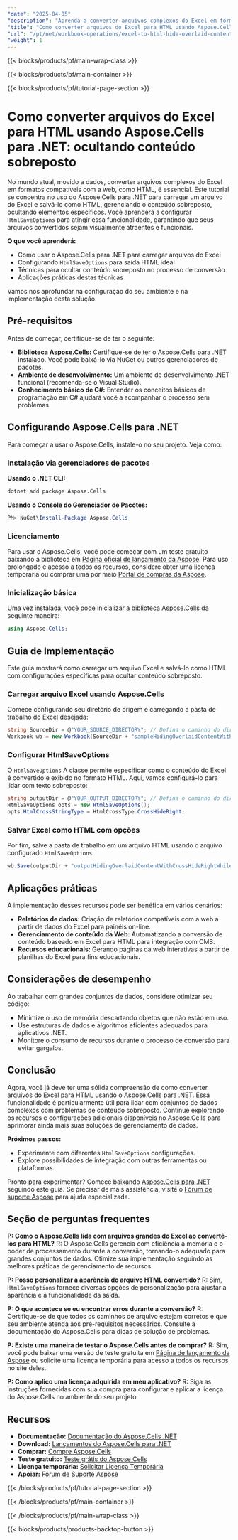 ```yaml
---
"date": "2025-04-05"
"description": "Aprenda a converter arquivos complexos do Excel em formatos HTML compatíveis com a web usando o Aspose.Cells para .NET. Este guia aborda como ocultar conteúdo sobreposto com HtmlSaveOptions, garantindo resultados visualmente atraentes e funcionais."
"title": "Como converter arquivos do Excel para HTML usando Aspose.Cells para .NET - Ocultando conteúdo sobreposto"
"url": "/pt/net/workbook-operations/excel-to-html-hide-overlaid-content-aspose-cells/"
"weight": 1
---
```


{{< blocks/products/pf/main-wrap-class >}}

{{< blocks/products/pf/main-container >}}

{{< blocks/products/pf/tutorial-page-section >}}


# Como converter arquivos do Excel para HTML usando Aspose.Cells para .NET: ocultando conteúdo sobreposto

No mundo atual, movido a dados, converter arquivos complexos do Excel em formatos compatíveis com a web, como HTML, é essencial. Este tutorial se concentra no uso do Aspose.Cells para .NET para carregar um arquivo do Excel e salvá-lo como HTML, gerenciando o conteúdo sobreposto, ocultando elementos específicos. Você aprenderá a configurar `HtmlSaveOptions` para atingir essa funcionalidade, garantindo que seus arquivos convertidos sejam visualmente atraentes e funcionais.

**O que você aprenderá:**
- Como usar o Aspose.Cells para .NET para carregar arquivos do Excel
- Configurando `HtmlSaveOptions` para saída HTML ideal
- Técnicas para ocultar conteúdo sobreposto no processo de conversão
- Aplicações práticas destas técnicas

Vamos nos aprofundar na configuração do seu ambiente e na implementação desta solução.

## Pré-requisitos

Antes de começar, certifique-se de ter o seguinte:

- **Biblioteca Aspose.Cells:** Certifique-se de ter o Aspose.Cells para .NET instalado. Você pode baixá-lo via NuGet ou outros gerenciadores de pacotes.
- **Ambiente de desenvolvimento:** Um ambiente de desenvolvimento .NET funcional (recomenda-se o Visual Studio).
- **Conhecimento básico de C#:** Entender os conceitos básicos de programação em C# ajudará você a acompanhar o processo sem problemas.

## Configurando Aspose.Cells para .NET

Para começar a usar o Aspose.Cells, instale-o no seu projeto. Veja como:

### Instalação via gerenciadores de pacotes

**Usando o .NET CLI:**
```bash
dotnet add package Aspose.Cells
```

**Usando o Console do Gerenciador de Pacotes:**
```powershell
PM> NuGet\Install-Package Aspose.Cells
```

### Licenciamento

Para usar o Aspose.Cells, você pode começar com um teste gratuito baixando a biblioteca em [Página oficial de lançamento da Aspose](https://releases.aspose.com/cells/net/). Para uso prolongado e acesso a todos os recursos, considere obter uma licença temporária ou comprar uma por meio [Portal de compras da Aspose](https://purchase.aspose.com/buy).

### Inicialização básica

Uma vez instalada, você pode inicializar a biblioteca Aspose.Cells da seguinte maneira:

```csharp
using Aspose.Cells;
```

## Guia de Implementação

Este guia mostrará como carregar um arquivo Excel e salvá-lo como HTML com configurações específicas para ocultar conteúdo sobreposto.

### Carregar arquivo Excel usando Aspose.Cells

Comece configurando seu diretório de origem e carregando a pasta de trabalho do Excel desejada:

```csharp
string SourceDir = @"YOUR_SOURCE_DIRECTORY"; // Defina o caminho do diretório de origem aqui
Workbook wb = new Workbook(SourceDir + "sampleHidingOverlaidContentWithCrossHideRightWhileSavingToHtml.xlsx");
```

### Configurar HtmlSaveOptions

O `HtmlSaveOptions` A classe permite especificar como o conteúdo do Excel é convertido e exibido no formato HTML. Aqui, vamos configurá-lo para lidar com texto sobreposto:

```csharp
string outputDir = @"YOUR_OUTPUT_DIRECTORY"; // Defina o caminho do diretório de saída aqui
HtmlSaveOptions opts = new HtmlSaveOptions();
opts.HtmlCrossStringType = HtmlCrossType.CrossHideRight;
```

### Salvar Excel como HTML com opções

Por fim, salve a pasta de trabalho em um arquivo HTML usando o arquivo configurado `HtmlSaveOptions`:

```csharp
wb.Save(outputDir + "outputHidingOverlaidContentWithCrossHideRightWhileSavingToHtml.html", opts);
```

## Aplicações práticas

A implementação desses recursos pode ser benéfica em vários cenários:
- **Relatórios de dados:** Criação de relatórios compatíveis com a web a partir de dados do Excel para painéis on-line.
- **Gerenciamento de conteúdo da Web:** Automatizando a conversão de conteúdo baseado em Excel para HTML para integração com CMS.
- **Recursos educacionais:** Gerando páginas da web interativas a partir de planilhas do Excel para fins educacionais.

## Considerações de desempenho

Ao trabalhar com grandes conjuntos de dados, considere otimizar seu código:
- Minimize o uso de memória descartando objetos que não estão em uso.
- Use estruturas de dados e algoritmos eficientes adequados para aplicativos .NET.
- Monitore o consumo de recursos durante o processo de conversão para evitar gargalos.

## Conclusão

Agora, você já deve ter uma sólida compreensão de como converter arquivos do Excel para HTML usando o Aspose.Cells para .NET. Essa funcionalidade é particularmente útil para lidar com conjuntos de dados complexos com problemas de conteúdo sobreposto. Continue explorando os recursos e configurações adicionais disponíveis no Aspose.Cells para aprimorar ainda mais suas soluções de gerenciamento de dados.

**Próximos passos:**
- Experimente com diferentes `HtmlSaveOptions` configurações.
- Explore possibilidades de integração com outras ferramentas ou plataformas.

Pronto para experimentar? Comece baixando [Aspose.Cells para .NET](https://releases.aspose.com/cells/net/) seguindo este guia. Se precisar de mais assistência, visite o [Fórum de suporte Aspose](https://forum.aspose.com/c/cells/9) para ajuda especializada.

## Seção de perguntas frequentes

**P: Como o Aspose.Cells lida com arquivos grandes do Excel ao convertê-los para HTML?**
R: O Aspose.Cells gerencia com eficiência a memória e o poder de processamento durante a conversão, tornando-o adequado para grandes conjuntos de dados. Otimize sua implementação seguindo as melhores práticas de gerenciamento de recursos.

**P: Posso personalizar a aparência do arquivo HTML convertido?**
R: Sim, `HtmlSaveOptions` fornece diversas opções de personalização para ajustar a aparência e a funcionalidade da saída.

**P: O que acontece se eu encontrar erros durante a conversão?**
R: Certifique-se de que todos os caminhos de arquivo estejam corretos e que seu ambiente atenda aos pré-requisitos necessários. Consulte a documentação do Aspose.Cells para dicas de solução de problemas.

**P: Existe uma maneira de testar o Aspose.Cells antes de comprar?**
R: Sim, você pode baixar uma versão de teste gratuita em [Página de lançamento da Aspose](https://releases.aspose.com/cells/net/) ou solicite uma licença temporária para acesso a todos os recursos no site deles.

**P: Como aplico uma licença adquirida em meu aplicativo?**
R: Siga as instruções fornecidas com sua compra para configurar e aplicar a licença do Aspose.Cells no ambiente do seu projeto.

## Recursos
- **Documentação:** [Documentação do Aspose.Cells .NET](https://reference.aspose.com/cells/net/)
- **Download:** [Lançamentos do Aspose.Cells para .NET](https://releases.aspose.com/cells/net/)
- **Comprar:** [Compre Aspose.Cells](https://purchase.aspose.com/buy)
- **Teste gratuito:** [Teste grátis do Aspose Cells](https://releases.aspose.com/cells/net/)
- **Licença temporária:** [Solicitar Licença Temporária](https://purchase.aspose.com/temporary-license/)
- **Apoiar:** [Fórum de Suporte Aspose](https://forum.aspose.com/c/cells/9)

{{< /blocks/products/pf/tutorial-page-section >}}

{{< /blocks/products/pf/main-container >}}

{{< /blocks/products/pf/main-wrap-class >}}

{{< blocks/products/products-backtop-button >}}